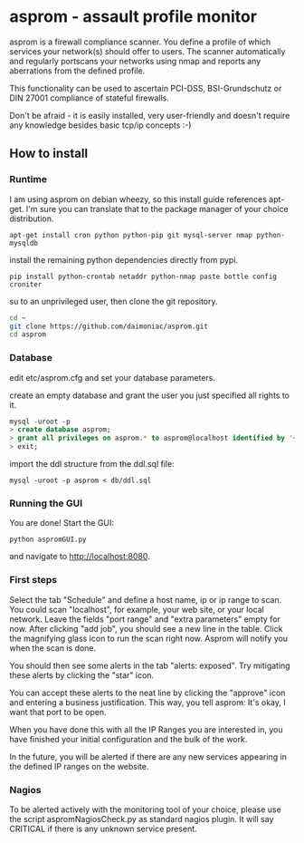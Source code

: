 asprom - assault profile monitor
================================

asprom is a firewall compliance scanner. You define a profile of which services your network(s) should offer to users.
The scanner automatically and regularly portscans your networks using nmap and reports any aberrations from the defined profile.

This functionality can be used to ascertain PCI-DSS, BSI-Grundschutz or DIN 27001 compliance of stateful firewalls.

Don't be afraid - it is easily installed, very user-friendly and doesn't require any knowledge besides basic tcp/ip concepts :-)


How to install
--------------

### Runtime

I am using asprom on debian wheezy, so this install guide references apt-get. I'm sure you can translate that to the package manager of your choice distribution.

`apt-get install cron python python-pip git mysql-server nmap python-mysqldb`

install the remaining python dependencies directly from pypi.

`pip install python-crontab netaddr python-nmap paste bottle config croniter`

su to an unprivileged user, then clone the git repository.

```bash
cd ~
git clone https://github.com/daimoniac/asprom.git
cd asprom
```


### Database

edit etc/asprom.cfg and set your database parameters.

create an empty database and grant the user you just specified all rights to it.

```sql
mysql -uroot -p
> create database asprom;
> grant all privileges on asprom.* to asprom@localhost identified by '<arbitrarypassword>';
> exit;
```

import the ddl structure from the ddl.sql file:

`mysql -uroot -p asprom < db/ddl.sql`

### Running the GUI

You are done! Start the GUI:

`python aspromGUI.py`

and navigate to [http://localhost:8080](http://localhost:8080).


### First steps

Select the tab "Schedule" and define a host name, ip or ip range to scan. You could scan "localhost", for example, your web site, or your local network.
Leave the fields "port range" and "extra parameters" empty for now.
After clicking "add job", you should see a new line in the table.
Click the magnifying glass icon to run the scan right now.
Asprom will notify you when the scan is done.

You should then see some alerts in the tab "alerts: exposed".
Try mitigating these alerts by clicking the "star" icon.

You can accept these alerts to the neat line by clicking the "approve" icon and entering a business justification.
This way, you tell asprom: It's okay, I want that port to be open.

When you have done this with all the IP Ranges you are interested in, you have finished your initial configuration and the bulk of the work.

In the future, you will be alerted if there are any new services appearing in the defined IP ranges on the website.

### Nagios

To be alerted actively with the monitoring tool of your choice, please use the script aspromNagiosCheck.py as standard nagios plugin.
It will say CRITICAL if there is any unknown service present.

